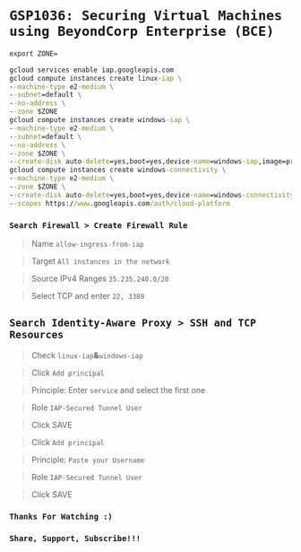 # ```GSP1036: Securing Virtual Machines using BeyondCorp Enterprise (BCE)```

```cmd
export ZONE=
```

```cmd
gcloud services enable iap.googleapis.com
gcloud compute instances create linux-iap \
--machine-type e2-medium \
--subnet=default \
--no-address \
--zone $ZONE
gcloud compute instances create windows-iap \
--machine-type e2-medium \
--subnet=default \
--no-address \
--zone $ZONE \
--create-disk auto-delete=yes,boot=yes,device-name=windows-iap,image=projects/windows-cloud/global/images/windows-server-2016-dc-v20230315,mode=rw,size=50,type=projects/$DEVSHELL_PROJECT_ID/zones/$ZONE/diskTypes/pd-balanced
gcloud compute instances create windows-connectivity \
--machine-type e2-medium \
--zone $ZONE \
--create-disk auto-delete=yes,boot=yes,device-name=windows-connectivity,image=projects/qwiklabs-resources/global/images/iap-desktop-v001,mode=rw,size=50,type=projects/$DEVSHELL_PROJECT_ID/zones/$ZONE/diskTypes/pd-balanced \
--scopes https://www.googleapis.com/auth/cloud-platform
```

### ```Search Firewall > Create Firewall Rule ```
> Name ```allow-ingress-from-iap```

>Target ```All instances in the network```

>Source IPv4 Ranges ```35.235.240.0/20```

>Select TCP and enter ```22, 3389```


## ```Search Identity-Aware Proxy > SSH and TCP Resources```
>Check ```linux-iap```**&**```windows-iap```

>Click ```Add principal```

>Principle: Enter ```service``` and select the first one 

>Role ```IAP-Secured Tunnel User```

>Click SAVE

>Click ```Add principal```

>Principle:  ```Paste your Username```

>Role ```IAP-Secured Tunnel User```

>Click SAVE

### ```Thanks For Watching :)```
### ```Share, Support, Subscribe!!!``` 
